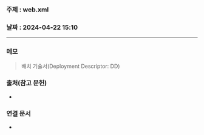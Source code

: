 ### 주제 : web.xml

### 날짜 : 2024-04-22 15:10
----
### 메모
> 배치 기술서(Deployment Descriptor: DD)
> 

### 출처(참고 문헌)
-

### 연결 문서
-
